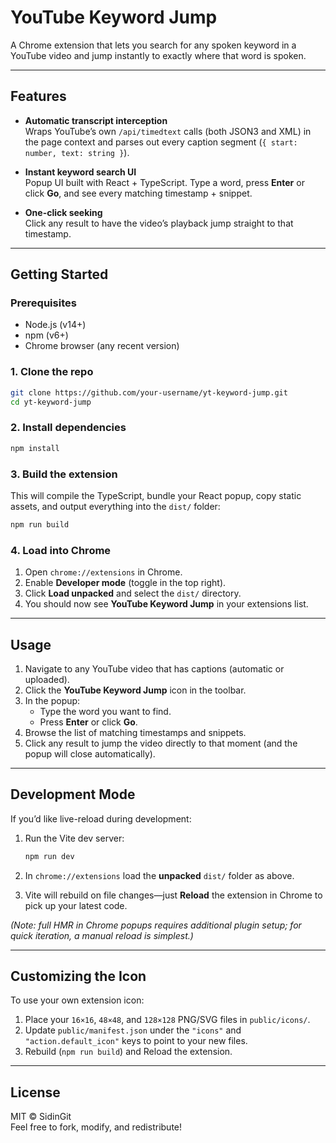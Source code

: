 # YouTube Keyword Jump

A Chrome extension that lets you search for any spoken keyword in a YouTube video and jump instantly to exactly where that word is spoken.

---

## Features

- **Automatic transcript interception**  
  Wraps YouTube’s own `/api/timedtext` calls (both JSON3 and XML) in the page context and parses out every caption segment (`{ start: number, text: string }`).

- **Instant keyword search UI**  
  Popup UI built with React + TypeScript. Type a word, press **Enter** or click **Go**, and see every matching timestamp + snippet.

- **One-click seeking**  
  Click any result to have the video’s playback jump straight to that timestamp.

---

## Getting Started

### Prerequisites

- Node.js (v14+)
- npm (v6+)
- Chrome browser (any recent version)

### 1. Clone the repo

```bash
git clone https://github.com/your-username/yt-keyword-jump.git
cd yt-keyword-jump
```

### 2. Install dependencies

```bash
npm install
```

### 3. Build the extension

This will compile the TypeScript, bundle your React popup, copy static assets, and output everything into the `dist/` folder:

```bash
npm run build
```

### 4. Load into Chrome

1. Open `chrome://extensions` in Chrome.  
2. Enable **Developer mode** (toggle in the top right).  
3. Click **Load unpacked** and select the `dist/` directory.  
4. You should now see **YouTube Keyword Jump** in your extensions list.

---

## Usage

1. Navigate to any YouTube video that has captions (automatic or uploaded).  
2. Click the **YouTube Keyword Jump** icon in the toolbar.  
3. In the popup:
   - Type the word you want to find.
   - Press **Enter** or click **Go**.
4. Browse the list of matching timestamps and snippets.  
5. Click any result to jump the video directly to that moment (and the popup will close automatically).

---

## Development Mode

If you’d like live-reload during development:

1. Run the Vite dev server:

   ```bash
   npm run dev
   ```

2. In `chrome://extensions` load the **unpacked** `dist/` folder as above.  
3. Vite will rebuild on file changes—just **Reload** the extension in Chrome to pick up your latest code.

*(Note: full HMR in Chrome popups requires additional plugin setup; for quick iteration, a manual reload is simplest.)*

---

## Customizing the Icon

To use your own extension icon:

1. Place your `16×16`, `48×48`, and `128×128` PNG/SVG files in `public/icons/`.  
2. Update `public/manifest.json` under the `"icons"` and `"action.default_icon"` keys to point to your new files.  
3. Rebuild (`npm run build`) and Reload the extension.

---

## License

MIT © SidinGit  
Feel free to fork, modify, and redistribute!
